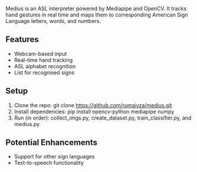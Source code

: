 Medius is an ASL interpreter powered by Mediapipe and OpenCV.
It tracks hand gestures in real time and maps them to corresponding American Sign Language letters, words, and numbers.

## Features
- Webcam-based input
- Real-time hand tracking
- ASL alphabet recognition
- List for recognised signs

## Setup
1. Clone the repo: git clone https://github.com/rumaiyza/medius.git
2. Install dependencies: pip install opencv-python mediapipe numpy
3. Run (in order): collect_imgs.py, create_dataset.py, train_classifier.py, and medius.py

## Potential Enhancements
- Support for other sign languages
- Text-to-speech functionality
